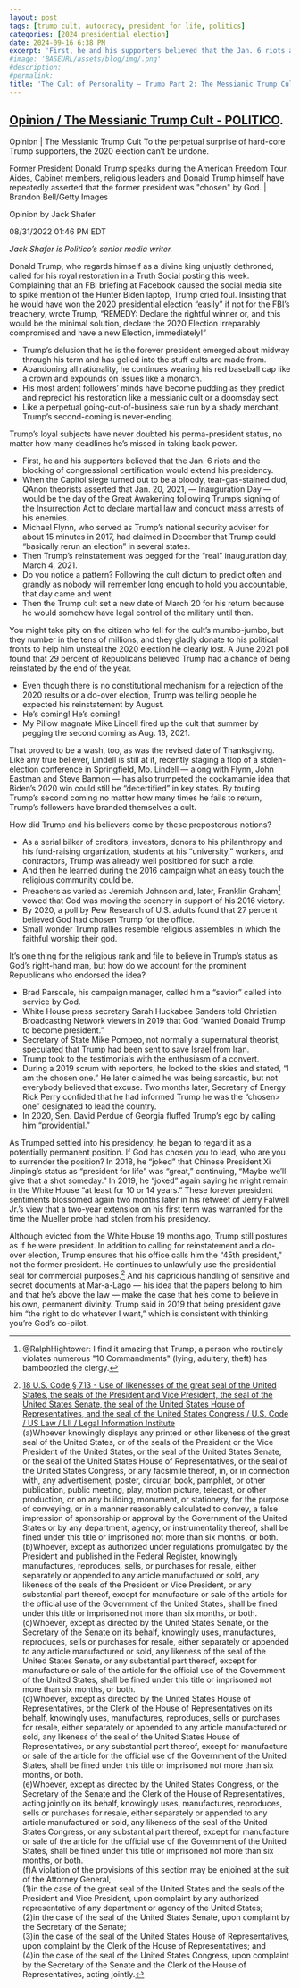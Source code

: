 ```yaml
---
layout: post
tags: [trump cult, autocracy, president for life, politics]
categories: [2024 presidential election]
date: 2024-09-16 6:38 PM
excerpt: 'First, he and his supporters believed that the Jan. 6 riots and the blocking of congressional certification would extend his presidency. When the Capitol siege turned out to be a bloody, tear-gas-stained dud, QAnon theorists asserted that Jan. 20, 2021, — Inauguration Day — would be the day of the Great Awakening following Trump’s signing of the Insurrection Act to declare martial law and conduct mass arrests of his enemies.'
#image: 'BASEURL/assets/blog/img/.png'
#description:
#permalink:
title: 'The Cult of Personality – Trump Part 2: The Messianic Trump Cult'
---
```


## [Opinion / The Messianic Trump Cult - POLITICO](https://www.politico.com/news/magazine/2022/08/31/the-messianic-trump-cult-00054382).


Opinion | The Messianic Trump Cult
To the perpetual surprise of hard-core Trump supporters, the 2020 election can’t be undone.

Former President Donald Trump speaks during the American Freedom Tour.
Aides, Cabinet members, religious leaders and Donald Trump himself have repeatedly asserted that the former president was "chosen" by God. | Brandon Bell/Getty Images

Opinion by Jack Shafer

08/31/2022 01:46 PM EDT

*Jack Shafer is Politico’s senior media writer.*

Donald Trump, who regards himself as a divine king unjustly dethroned, called for his royal restoration in a Truth Social posting this week. Complaining that an FBI briefing at Facebook caused the social media site to spike mention of the Hunter Biden laptop, Trump cried foul. Insisting that he would have won the 2020 presidential election “easily” if not for the FBI’s treachery, wrote Trump, “REMEDY: Declare the rightful winner or, and this would be the minimal solution, declare the 2020 Election irreparably compromised and have a new Election, immediately!”

- Trump’s delusion that he is the forever president emerged about midway through his term and has gelled into the stuff cults are made from.
- Abandoning all rationality, he continues wearing his red baseball cap like a crown and expounds on issues like a monarch.
- His most ardent followers’ minds have become pudding as they predict and repredict his restoration like a messianic cult or a doomsday sect.
- Like a perpetual going-out-of-business sale run by a shady merchant, Trump’s second-coming is never-ending.


Trump’s loyal subjects have never doubted his perma-president status, no matter how many deadlines he’s missed in taking back power.

- First, he and his supporters believed that the Jan. 6 riots and the blocking of congressional certification would extend his presidency.
- When the Capitol siege turned out to be a bloody, tear-gas-stained dud, QAnon theorists asserted that Jan. 20, 2021, — Inauguration Day — would be the day of the Great Awakening following Trump’s signing of the Insurrection Act to declare martial law and conduct mass arrests of his enemies.
- Michael Flynn, who served as Trump’s national security adviser for about 15 minutes in 2017, had claimed in December that Trump could “basically rerun an election” in several states.
- Then Trump’s reinstatement was pegged for the “real” inauguration day, March 4, 2021.
- Do you notice a pattern? Following the cult dictum to predict often and grandly as nobody will remember long enough to hold you accountable, that day came and went.
- Then the Trump cult set a new date of March 20 for his return because he would somehow have legal control of the military until then.


You might take pity on the citizen who fell for the cult’s mumbo-jumbo, but they number in the tens of millions, and they gladly donate to his political fronts to help him unsteal the 2020 election he clearly lost. A June 2021 poll found that 29 percent of Republicans believed Trump had a chance of being reinstated by the end of the year.

- Even though there is no constitutional mechanism for a rejection of the 2020 results or a do-over election, Trump was telling people he expected his reinstatement by August.
- He’s coming! He’s coming!
- My Pillow magnate Mike Lindell fired up the cult that summer by pegging the second coming as Aug. 13, 2021.

That proved to be a wash, too, as was the revised date of Thanksgiving. Like any true believer, Lindell is still at it, recently staging a flop of a stolen-election conference in Springfield, Mo. Lindell — along with Flynn, John Eastman and Steve Bannon — has also trumpeted the cockamamie idea that Biden’s 2020 win could still be “decertified” in key states. By touting Trump’s second coming no matter how many times he fails to return, Trump’s followers have branded themselves a cult.

How did Trump and his believers come by these preposterous notions?

- As a serial bilker of creditors, investors, donors to his philanthropy and his fund-raising organization, students at his “university,” workers, and contractors, Trump was already well positioned for such a role.
- And then he learned during the 2016 campaign what an easy touch the religious community could be.
- Preachers as varied as Jeremiah Johnson and, later, Franklin Graham[^11] vowed that God was moving the scenery in support of his 2016 victory.
- By 2020, a poll by Pew Research of U.S. adults found that 27 percent believed God had chosen Trump for the office.
- Small wonder Trump rallies resemble religious assembles in which the faithful worship their god.

[^11]: @RalphHightower: I find it amazing that Trump, a person who routinely violates numerous "10 Commandments" (lying, adultery[^12], theft[^13]) has bamboozled the clergy.
[^12]: Multiple mistresses leading to future wives ("test driving soon-to-be wife #2 while married to wife #2, and soon-to-be wife #3 while married to #2), extramarital affairs (porn star, Playboy Playmate).
[^13]: @RalphHightower: I call thievery as paying contractors, suppliers, and retailers, 20 to 40 percent off the contracted value as stealing. One retailer that sold multiple grand pianos for his casinos went out 9f business because Trump paid less than half the value of the agreed upon price.


It’s one thing for the religious rank and file to believe in Trump’s status as God’s right-hand man, but how do we account for the prominent Republicans who endorsed the idea?

- Brad Parscale, his campaign manager, called him a “savior” called into service by God.
- White House press secretary Sarah Huckabee Sanders told Christian Broadcasting Network viewers in 2019 that God “wanted Donald Trump to become president.”
- Secretary of State Mike Pompeo, not normally a supernatural theorist, speculated that Trump had been sent to save Israel from Iran.
- Trump took to the testimonials with the enthusiasm of a convert.
- During a 2019 scrum with reporters, he looked to the skies and stated, “I am the chosen one.” He later claimed he was being sarcastic, but not everybody believed that excuse. Two months later, Secretary of Energy Rick Perry confided that he had informed Trump he was the “chosen> one” designated to lead the country.
- In 2020, Sen. David Perdue of Georgia fluffed Trump’s ego by calling him “providential.”

As Trumped settled into his presidency, he began to regard it as a potentially permanent position. If God has chosen you to lead, who are you to surrender the position? In 2018, he “joked” that Chinese President Xi Jinping’s status as “president for life” was “great,” continuing, “Maybe we’ll give that a shot someday.” In 2019, he “joked” again saying he might remain in the White House “at least for 10 or 14 years.” These forever president sentiments blossomed again two months later in his retweet of Jerry Falwell Jr.’s view that a two-year extension on his first term was warranted for the time the Mueller probe had stolen from his presidency.

Although evicted from the White House 19 months ago, Trump still postures as if he were president. In addition to calling for reinstatement and a do-over election, Trump ensures that his office calls him the “45th president,” not the former president. He continues to unlawfully use the presidential seal for commercial purposes.[^21] And his capricious handling of sensitive and secret documents at Mar-a-Lago — his idea that the papers belong to him and that he’s above the law — make the case that he’s come to believe in his own, permanent divinity. Trump said in 2019 that being president gave him “the right to do whatever I want,” which is consistent with thinking you’re God’s co-pilot.


[^21]: [18 U.S. Code § 713 - Use of likenesses of the great seal of the United States, the seals of the President and Vice President, the seal of the United States Senate, the seal of the United States House of Representatives, and the seal of the United States Congress / U.S. Code / US Law / LII / Legal Information Institute](https://www.law.cornell.edu/uscode/text/18/713)<br />(a)Whoever knowingly displays any printed or other likeness of the great seal of the United States, or of the seals of the President or the Vice President of the United States, or the seal of the United States Senate, or the seal of the United States House of Representatives, or the seal of the United States Congress, or any facsimile thereof, in, or in connection with, any advertisement, poster, circular, book, pamphlet, or other publication, public meeting, play, motion picture, telecast, or other production, or on any building, monument, or stationery, for the purpose of conveying, or in a manner reasonably calculated to convey, a false impression of sponsorship or approval by the Government of the United States or by any department, agency, or instrumentality thereof, shall be fined under this title or imprisoned not more than six months, or both.<br />(b)Whoever, except as authorized under regulations promulgated by the President and published in the Federal Register, knowingly manufactures, reproduces, sells, or purchases for resale, either separately or appended to any article manufactured or sold, any likeness of the seals of the President or Vice President, or any substantial part thereof, except for manufacture or sale of the article for the official use of the Government of the United States, shall be fined under this title or imprisoned not more than six months, or both.<br />(c)Whoever, except as directed by the United States Senate, or the Secretary of the Senate on its behalf, knowingly uses, manufactures, reproduces, sells or purchases for resale, either separately or appended to any article manufactured or sold, any likeness of the seal of the United States Senate, or any substantial part thereof, except for manufacture or sale of the article for the official use of the Government of the United States, shall be fined under this title or imprisoned not more than six months, or both.<br />(d)Whoever, except as directed by the United States House of Representatives, or the Clerk of the House of Representatives on its behalf, knowingly uses, manufactures, reproduces, sells or purchases for resale, either separately or appended to any article manufactured or sold, any likeness of the seal of the United States House of Representatives, or any substantial part thereof, except for manufacture or sale of the article for the official use of the Government of the United States, shall be fined under this title or imprisoned not more than six months, or both.<br />(e)Whoever, except as directed by the United States Congress, or the Secretary of the Senate and the Clerk of the House of Representatives, acting jointly on its behalf, knowingly uses, manufactures, reproduces, sells or purchases for resale, either separately or appended to any article manufactured or sold, any likeness of the seal of the United States Congress, or any substantial part thereof, except for manufacture or sale of the article for the official use of the Government of the United States, shall be fined under this title or imprisoned not more than six months, or both.<br />(f)A violation of the provisions of this section may be enjoined at the suit of the Attorney General,<br />(1)in the case of the great seal of the United States and the seals of the President and Vice President, upon complaint by any authorized representative of any department or agency of the United States;<br />(2)in the case of the seal of the United States Senate, upon complaint by the Secretary of the Senate;<br />(3)in the case of the seal of the United States House of Representatives, upon complaint by the Clerk of the House of Representatives; and<br />
(4)in the case of the seal of the United States Congress, upon complaint by the Secretary of the Senate and the Clerk of the House of Representatives, acting jointly.

